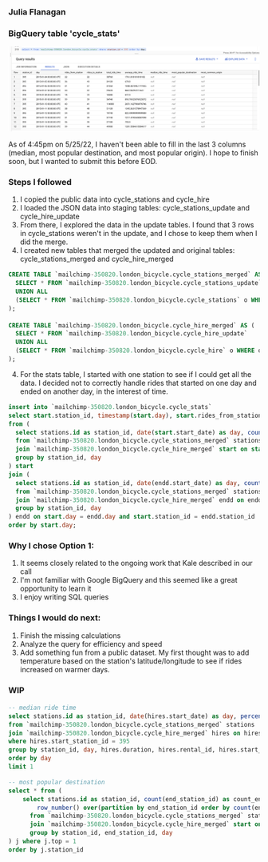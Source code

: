 ### Julia Flanagan
### BigQuery table 'cycle_stats'

![screenshot](screenshot.png)

As of 4:45pm on 5/25/22, I haven't been able to fill in the last 3 columns (median, most popular destination, and most popular origin). I hope to finish soon, but I wanted to submit this before EOD.

### Steps I followed
1. I copied the public data into cycle_stations and cycle_hire
2. I loaded the JSON data into staging tables: cycle_stations_update and cycle_hire_update
3. From there, I explored the data in the update tables. I found that 3 rows in cycle_stations weren't in the update, and I chose to keep them when I did the merge.
4. I created new tables that merged the updated and original tables: cycle_stations_merged and cycle_hire_merged

```sql
CREATE TABLE `mailchimp-350820.london_bicycle.cycle_stations_merged` AS (
  SELECT * FROM `mailchimp-350820.london_bicycle.cycle_stations_update`
  UNION ALL 
  (SELECT * FROM `mailchimp-350820.london_bicycle.cycle_stations` o WHERE o.id NOT IN (SELECT id FROM `mailchimp-350820.london_bicycle.cycle_stations_update`))
);

CREATE TABLE `mailchimp-350820.london_bicycle.cycle_hire_merged` AS (
  SELECT * FROM `mailchimp-350820.london_bicycle.cycle_hire_update`
  UNION ALL 
  (SELECT * FROM `mailchimp-350820.london_bicycle.cycle_hire` o WHERE o.rental_id NOT IN (SELECT rental_id FROM `mailchimp-350820.london_bicycle.cycle_hire_update`))
);
```

4. For the stats table, I started with one station to see if I could get all the data. I decided not to correctly handle rides that started on one day and ended on another day, in the interest of time.

```sql
insert into `mailchimp-350820.london_bicycle.cycle_stats`
select start.station_id, timestamp(start.day), start.rides_from_station, endd.rides_to_station, start.total_ride_time, average_ride_time, null, null, null
from (
  select stations.id as station_id, date(start.start_date) as day, count(start.rental_id) as rides_from_station, sum(start.duration) as total_ride_time, avg(start.duration) as average_ride_time
  from `mailchimp-350820.london_bicycle.cycle_stations_merged` stations
  join `mailchimp-350820.london_bicycle.cycle_hire_merged` start on start.start_station_id = stations.id
  group by station_id, day
) start
join (
  select stations.id as station_id, date(endd.start_date) as day, count(endd.rental_id) as rides_to_station
  from `mailchimp-350820.london_bicycle.cycle_stations_merged` stations
  join `mailchimp-350820.london_bicycle.cycle_hire_merged` endd on endd.end_station_id = stations.id
  group by station_id, day
) endd on start.day = endd.day and start.station_id = endd.station_id
order by start.day;
```



### Why I chose Option 1:
1. It seems closely related to the ongoing work that Kale described in our call
2. I'm not familiar with Google BigQuery and this seemed like a great opportunity to learn it
3. I enjoy writing SQL queries


### Things I would do next:
1. Finish the missing calculations
2. Analyze the query for efficiency and speed
3. Add something fun from a public dataset. My first thought was to add temperature based on the station's latitude/longitude to see if rides increased on warmer days.


### WIP

```sql
-- median ride time
select stations.id as station_id, date(hires.start_date) as day, percentile_cont(hires.duration, 0.5) over (partition by hires.start_date) as median_ride_time
from `mailchimp-350820.london_bicycle.cycle_stations_merged` stations
join `mailchimp-350820.london_bicycle.cycle_hire_merged` hires on hires.start_station_id = stations.id
where hires.start_station_id = 395
group by station_id, day, hires.duration, hires.rental_id, hires.start_date
order by day
limit 1
```

```sql
-- most popular destination
select * from (
    select stations.id as station_id, count(end_station_id) as count_end, end_station_id, date(start.start_date) as day,
        row_number() over(partition by end_station_id order by count(end_station_id) desc) as top,
      from `mailchimp-350820.london_bicycle.cycle_stations_merged` stations
      join `mailchimp-350820.london_bicycle.cycle_hire_merged` start on start.start_station_id = stations.id
      group by station_id, end_station_id, day
) j where j.top = 1
order by j.station_id
```